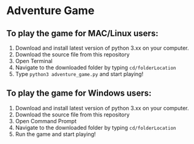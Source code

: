 # Adventure Game

## To play the game for MAC/Linux users:
1. Download and install latest version of python 3.xx on your computer.
2. Download the source file from this repository
3. Open Terminal 
4. Navigate to the downloaded folder by typing ```cd/folderLocation```
5. Type ```python3 adventure_game.py``` and start playing!

## To play the game for Windows users:
1. Download and install latest version of python 3.xx on your computer.
2. Download the source file from this repository
3. Open Command Prompt
4. Navigate to the downloaded folder by typing ```cd/folderLocation```
5. Run the game and start playing!
 
